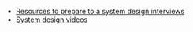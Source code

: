 * [Resources to prepare to a system design interviews](https://threadreaderapp.com/thread/1555790242296131584.html?s=08)
* [System design videos](https://youtube.com/channel/UCZgt6AzoyjslHTC9dz0UoTw)
